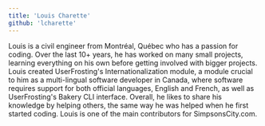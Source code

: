 ```yaml
---
title: 'Louis Charette'
github: 'lcharette'
---
```

Louis is a civil engineer from Montréal, Québec who has a passion for coding. Over the last 10+ years, he has worked on many small projects, learning everything on his own before getting involved with bigger projects. Louis created UserFrosting's Internationalization module, a module crucial to him as a multi-lingual software developer in Canada, where software requires support for both official languages, English and French, as well as UserFrosting's Bakery CLI interface. Overall, he likes to share his knowledge by helping others, the same way he was helped when he first started coding. Louis is one of the main contributors for SimpsonsCity.com.
